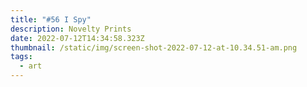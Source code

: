 ```yaml
---
title: "#56 I Spy"
description: Novelty Prints
date: 2022-07-12T14:34:58.323Z
thumbnail: /static/img/screen-shot-2022-07-12-at-10.34.51-am.png
tags:
  - art
---
```


